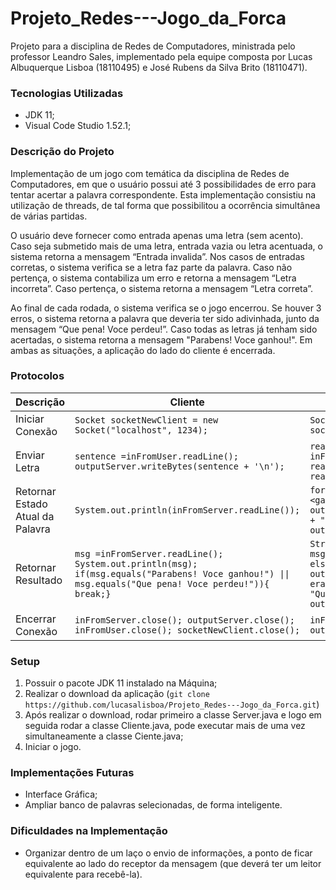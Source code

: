 # Projeto_Redes---Jogo_da_Forca
Projeto para a disciplina de Redes de Computadores, ministrada pelo professor Leandro Sales, implementado pela equipe composta por Lucas Albuquerque Lisboa (18110495) e José Rubens da Silva Brito (18110471).

### Tecnologias Utilizadas
* JDK 11;
* Visual Code Studio 1.52.1;

### Descrição do Projeto
Implementação de um jogo com temática da disciplina de Redes de Computadores, em que o usuário possui até 3 possibilidades de erro para tentar acertar a palavra correspondente. Esta implementação consistiu na utilização de threads, de tal forma que possibilitou a ocorrência simultânea de várias partidas.

O usuário deve fornecer como entrada apenas uma letra (sem acento). Caso seja submetido mais de uma letra, entrada vazia ou letra acentuada, o sistema retorna a mensagem “Entrada invalida”. Nos casos de entradas corretas, o sistema verifica se a letra faz parte da palavra. Caso não pertença, o sistema contabiliza um erro e retorna a mensagem “Letra incorreta”. Caso pertença, o sistema retorna a mensagem “Letra correta”.
   
Ao final de cada rodada, o sistema verifica se o jogo encerrou. Se houver 3 erros, o sistema retorna a palavra que deveria ter sido adivinhada, junto da mensagem “Que pena! Voce perdeu!”. Caso todas as letras já tenham sido acertadas, o sistema retorna a mensagem "Parabens! Voce ganhou!". Em ambas as situações, a aplicação do lado do cliente é encerrada.


### Protocolos
Descrição | Cliente | Servidor
----------| --------| --------
Iniciar Conexão |`Socket socketNewClient = new Socket("localhost", 1234);`|`Socket connectionSocket = socketServer.accept();`
Enviar Letra | ```sentence =inFromUser.readLine();  outputServer.writeBytes(sentence + '\n'); ``` | ```readCliente = inFromGame.readLine();  readCliente = readCliente.toLowerCase();```
Retornar Estado Atual da Palavra | `System.out.println(inFromServer.readLine());` | ```for (int i = 0 ; i <gameSentence.length();i++){  outToGame.writeUTF(letters.get(i) + " ");}  outToGame.writeByte('\n');```
Retornar Resultado | ```msg =inFromServer.readLine(); System.out.println(msg); if(msg.equals("Parabens! Voce ganhou!") \|\| msg.equals("Que pena! Voce perdeu!")){ break;}``` | ```String msg; if(count_lifes < 3) { msg = "Parabens! Voce ganhou!"; } else{ outToGame.writeBytes("Palavra era:"+gameSentence+'\n'); msg = "Que pena! Voce perdeu!";}  outToGame.writeBytes(msg + '\n');```
Encerrar Conexão | ```inFromServer.close(); outputServer.close(); inFromUser.close(); socketNewClient.close(); ``` | ```inFromGame.close(); outToGame.close();```

### Setup
1. Possuir o pacote JDK 11 instalado na Máquina;
2. Realizar o download da aplicação (`git clone https://github.com/lucasalisboa/Projeto_Redes---Jogo_da_Forca.git`)
3. Após realizar o download, rodar primeiro a classe Server.java e logo em seguida rodar a classe Cliente.java, pode executar mais de uma vez simultaneamente a classe Ciente.java;
4. Iniciar o jogo.

### Implementações Futuras
* Interface Gráfica;
* Ampliar banco de palavras selecionadas, de forma inteligente.

### Dificuldades na Implementação
* Organizar dentro de um laço o envio de informações, a ponto de ficar equivalente ao lado do receptor da mensagem (que deverá ter um leitor equivalente para recebê-la).
